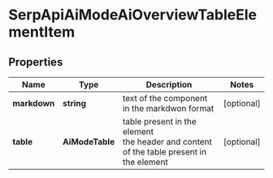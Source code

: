 # SerpApiAiModeAiOverviewTableElementItem

## Properties

| Name | Type | Description | Notes |
|------------ | ------------- | ------------- | -------------|
**markdown** | **string** | text of the component in the markdwon format |[optional]|
**table** | **AiModeTable** | table present in the element<br>the header and content of the table present in the element |[optional]|